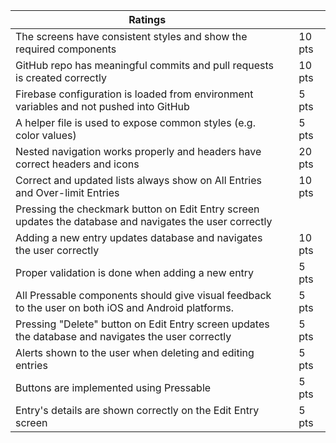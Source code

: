 | Ratings                                                      |      |        |
| ------------------------------------------------------------ | ---- | ------ |
| The screens have consistent styles and show the required components |      | 10 pts |
| GitHub repo has meaningful commits and pull requests is created correctly |      | 10 pts |
| Firebase configuration is loaded from environment variables and not pushed into GitHub |      | 5 pts  |
| A helper file is used to expose common styles (e.g. color values) |      | 5 pts  |
| Nested navigation works properly and headers have correct headers and icons |      | 20 pts |
| Correct and updated lists always show on All Entries and Over-limit Entries |      | 10 pts |
| Pressing the checkmark button on Edit Entry screen updates the database and navigates the user correctly |      |        |
| Adding a new entry updates database and navigates the user correctly |      | 10 pts |
| Proper validation is done when adding a new entry            |      | 5 pts  |
| All Pressable components should give visual feedback to the user on both iOS and Android platforms. |      | 5 pts  |
| Pressing "Delete" button on Edit Entry screen updates the database and navigates the user correctly |      | 5 pts  |
| Alerts shown to the user when deleting and editing entries   |      | 5 pts  |
| Buttons are implemented using Pressable                      |      | 5 pts  |
| Entry's details are shown correctly on the Edit Entry screen |      | 5 pts  |
